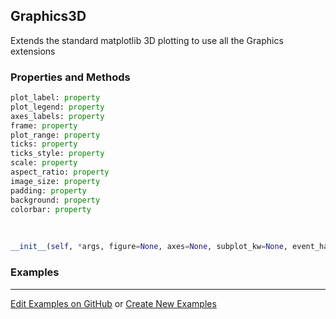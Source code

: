 ## <a id="McUtils.Plots.Graphics.Graphics3D">Graphics3D</a>
Extends the standard matplotlib 3D plotting to use all the Graphics extensions

### Properties and Methods
```python
plot_label: property
plot_legend: property
axes_labels: property
frame: property
plot_range: property
ticks: property
ticks_style: property
scale: property
aspect_ratio: property
image_size: property
padding: property
background: property
colorbar: property
```
<a id="McUtils.Plots.Graphics.Graphics3D.__init__">&nbsp;</a>
```python
__init__(self, *args, figure=None, axes=None, subplot_kw=None, event_handlers=None, animate=None, axes_labels=None, plot_label=None, plot_range=None, plot_legend=None, ticks=None, scale=None, ticks_style=None, image_size=None, background=None, backend=<Backends.MPL: 'matplotlib'>, **kwargs): 
```

### Examples


___

[Edit Examples on GitHub](https://github.com/McCoyGroup/References/edit/gh-pages/Documentation/examples/McUtils/Plots/Graphics/Graphics3D.md) or 
[Create New Examples](https://github.com/McCoyGroup/References/new/gh-pages/?filename=Documentation/examples/McUtils/Plots/Graphics/Graphics3D.md)